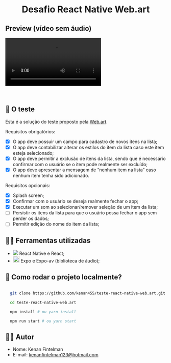 
<h1 align="center" class="line-1 anim-typewriter">Desafio React Native Web.art </h1>


<h2>Preview (vídeo sem áudio)</h2>

<video  align="center" src="./github/reactAppVideo.mp4" autoplay> </video>

<br>


<h2 id="the_challenge"> 🌋 O teste</h2>

Esta é a solução do teste proposto pela [Web.art](https://www.webart.com.br/).

Requisitos obrigatórios:
  - [x] O app deve possuir um campo para cadastro de novos itens na lista;
  - [x] O app deve contabilizar alterar os estilos do item da lista caso este item esteja selecionado;
  - [x] O app deve permitir a exclusão de itens da lista, sendo que é necessário confirmar com o usuário se o item pode realmente ser excluído;
  - [x] O app deve apresentar a mensagem de “nenhum item na lista” caso nenhum item tenha sido adicionado.
 
Requisitos opcionais:
  - [x] Splash screen; 
  - [x] Confirmar com o usuário se deseja realmente fechar o app;
  - [x] Executar um som ao selecionar/remover seleção de um item da lista;
  - [ ] Persistir os itens da lista para que o usuário possa fechar o app sem perder os dados;
  - [ ] Permitir edição do nome do item da lista;
  
<h2 id="built_with">👷‍♂️ Ferramentas utilizadas</h2>

-  <img src="https://img.icons8.com/plasticine/20/000000/react.png"/> React Native e React;
-  <img class="icon" height="20" src="https://miro.medium.com/max/1024/1*wPKZnE6XTw-wtH2k-KARPg.png"/> Expo e Expo-av (biblioteca de áudio);


<h2 id="built_with">📝 Como rodar o projeto localmente?</h2>

```bash

  git clone https://github.com/kenan455/teste-react-native-web.art.git

  cd teste-react-native-web.art

  npm install # ou yarn install 

  npm run start # ou yarn start 
```

<h2 id="author">👨‍🎓 Autor </h2>

- Nome: Kenan Fintelman
- E-mail: kenanfintelman123@hotmail.com
